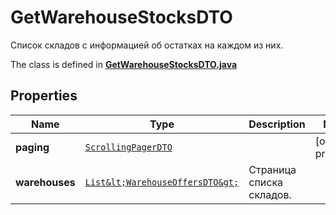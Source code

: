 

# GetWarehouseStocksDTO

Список складов с информацией об остатках на каждом из них.

The class is defined in **[GetWarehouseStocksDTO.java](../../src/main/java/org/openapitools/model/GetWarehouseStocksDTO.java)**

## Properties

Name | Type | Description | Notes
------------ | ------------- | ------------- | -------------
**paging** | [`ScrollingPagerDTO`](ScrollingPagerDTO.md) |  |  [optional property]
**warehouses** | [`List&lt;WarehouseOffersDTO&gt;`](WarehouseOffersDTO.md) | Страница списка складов. | 




